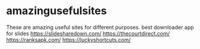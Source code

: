 # amazingusefulsites
These are amazing useful sites for different purposes.
best downloader app for slides
https://slidesharedown.com/
https://thecourtdirect.com/
https://ranksapk.com/
https://luckyshortcuts.com/
